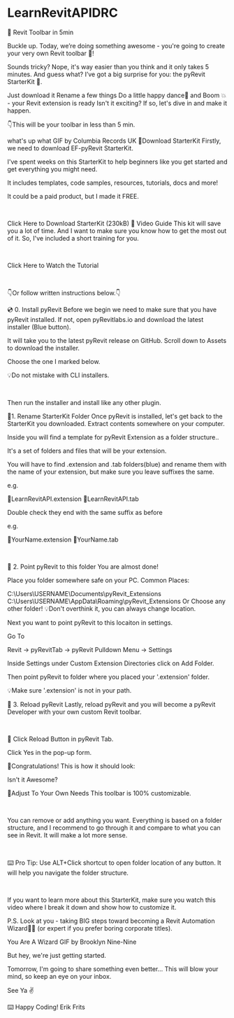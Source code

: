 # LearnRevitAPIDRC


🎁 Revit Toolbar in 5min

Buckle up. Today, we’re doing something awesome - you're going to create your very own Revit toolbar 🎉!

Sounds tricky? Nope, it's way easier than you think and it only takes 5 minutes. And guess what? I’ve got a big surprise for you: the pyRevit StarterKit 🚀.

Just download it
Rename a few things
Do a little happy dance🕺
and Boom 💥 - your Revit extension is ready
Isn't it exciting? If so, let's dive in and make it happen.

👇This will be your toolbar in less than 5 min.


what's up what GIF by Columbia Records UK
🎁Download StarterKit
Firstly, we need to download EF-pyRevit StarterKit.

I've spent weeks on this StarterKit to help beginners like you get started and get everything you might need.

It includes templates, code samples, resources, tutorials, docs and more!

It could be a paid product, but I made it FREE.

​

Click Here to Download StarterKit (230kB)
🎦 Video Guide
This kit will save you a lot of time. And I want to make sure you know how to get the most out of it. So, I've included a short training for you.

​

​Click Here to Watch the Tutorial​


​

👇Or follow written instructions below.👇

💿 0. Install pyRevit
Before we begin we need to make sure that you have pyRevit installed. If not, open pyRevitlabs.io and download the latest installer (Blue button).


It will take you to the latest pyRevit release on GitHub. Scroll down to Assets to download the installer.

Choose the one I marked below.


💡Do not mistake with CLI installers.

​

Then run the installer and install like any other plugin.

📁1. Rename StarterKit Folder
Once pyRevit is installed, let's get back to the StarterKit you downloaded. Extract contents somewhere on your computer.


Inside you will find a template for pyRevit Extension as a folder structure..
​

It's a set of folders and files that will be your extension.

You will have to find .extension and .tab folders(blue) and rename them with the name of your extension, but make sure you leave suffixes the same.

e.g.

📁LearnRevitAPI.extension
📁LearnRevitAPI.tab​
​

Double check they end with the same suffix as before

e.g.

📁YourName.extension
​📁YourName.tab

​

📁 2. Point pyRevit to this folder
You are almost done!

Place you folder somewhere safe on your PC.
Common Places:

C:\Users\USERNAME\Documents\pyRevit_Extensions
C:\Users\USERNAME\AppData\Roaming\pyRevit_Extensions
Or Choose any other folder!
💡Don't overthink it, you can always change location.
​

Next you want to point pyRevit to this locaiton in settings.


Go To

Revit -> pyRevitTab ->
pyRevit Pulldown Menu
-> Settings


Inside Settings under Custom Extension Directories click on Add Folder.

Then point pyRevit to folder where you placed your '.extension' folder.

💡Make sure '.extension' is not in your path.


🔄️ 3. Reload pyRevit
Lastly, reload pyRevit and you will become a pyRevit Developer with your own custom Revit toolbar.

​


🔁 Click Reload Button in pyRevit Tab.
​

Click Yes in the pop-up form.

🙌Congratulations!
This is how it should look:


Isn't it Awesome?

💪Adjust To Your Own Needs
This toolbar is 100% customizable.

​

You can remove or add anything you want. Everything is based on a folder structure, and I recommend to go through it and compare to what you can see in Revit. It will make a lot more sense.

​

⌨️ Pro Tip: Use ALT+Click shortcut to open folder location of any button. It will help you navigate the folder structure.

​

If you want to learn more about this StarterKit, make sure you watch this video where I break it down and show how to customize it.

P.S.
Look at you - taking BIG steps toward becoming a Revit Automation Wizard🧙‍♂️ (or expert if you prefer boring corporate titles).

You Are A Wizard GIF by Brooklyn Nine-Nine
​

But hey, we're just getting started.

Tomorrow, I'm going to share something even better... This will blow your mind, so keep an eye on your inbox.

See Ya ✌️

⌨️ Happy Coding!
​Erik Frits

